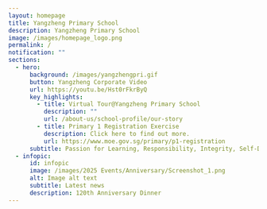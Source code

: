 ```yaml
---
layout: homepage
title: Yangzheng Primary School
description: Yangzheng Primary School
image: /images/homepage_logo.png
permalink: /
notification: ""
sections:
  - hero:
      background: /images/yangzhengpri.gif
      button: Yangzheng Corporate Video
      url: https://youtu.be/Hst0rFkrByQ
      key_highlights:
        - title: Virtual Tour@Yangzheng Primary School
          description: ""
          url: /about-us/school-profile/our-story
        - title: Primary 1 Registration Exercise
          description: Click here to find out more.
          url: https://www.moe.gov.sg/primary/p1-registration
      subtitle: Passion for Learning, Responsibility, Integrity, Self-Discipline, eMpathy
  - infopic:
      id: infopic
      image: /images/2025 Events/Anniversary/Screenshot_1.png
      alt: Image alt text
      subtitle: Latest news
      description: 120th Anniversary Dinner
---
```

